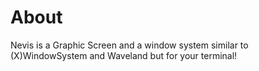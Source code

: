 # About
Nevis is a Graphic Screen and a window system similar to (X)WindowSystem and Waveland but for your terminal!
